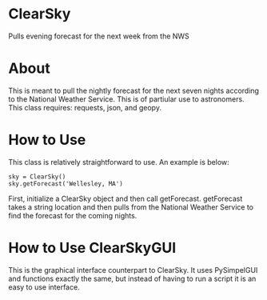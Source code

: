 # ClearSky
Pulls evening forecast for the next week from the NWS

# About
This is meant to pull the nightly forecast for the next seven nights according to the National Weather Service. This is of partiular use to astronomers. This class requires: requests, json, and geopy.

# How to Use
This class is relatively straightforward to use. An example is below:

```
sky = ClearSky()
sky.getForecast('Wellesley, MA')
```

First, initialize a ClearSky object and then call getForecast. getForecast takes a string location and then pulls from the National Weather Service to find the forecast for the coming nights.

# How to Use ClearSkyGUI
This is the graphical interface counterpart to ClearSky. It uses PySimpelGUI and functions exactly the same, but instead of having to run a script it is an easy to use interface.
